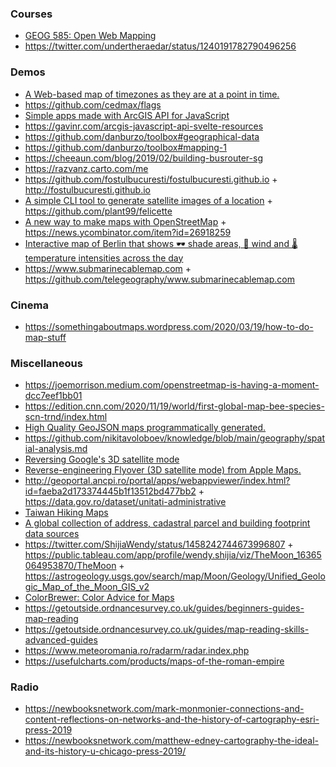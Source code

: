 ### Courses

- [GEOG 585: Open Web Mapping](https://www.e-education.psu.edu/geog585/node/508)
- https://twitter.com/undertheraedar/status/1240191782790496256

### Demos

- [A Web-based map of timezones as they are at a point in time. ](https://github.com/dbaron/timezone-map)
- https://github.com/cedmax/flags
- [Simple apps made with ArcGIS API for JavaScript](https://github.com/RalucaNicola/JSAPI_demos)
- https://gavinr.com/arcgis-javascript-api-svelte-resources
- https://github.com/danburzo/toolbox#geographical-data
- https://github.com/danburzo/toolbox#mapping-1
- https://cheeaun.com/blog/2019/02/building-busrouter-sg
- https://razvanz.carto.com/me
- https://github.com/fostulbucuresti/fostulbucuresti.github.io + http://fostulbucuresti.github.io
- [A simple CLI tool to generate satellite images of a location](https://news.ycombinator.com/item?id=23948672) + https://github.com/plant99/felicette
- [A new way to make maps with OpenStreetMap](https://protomaps.com/blog/new-way-to-make-maps) + https://news.ycombinator.com/item?id=26918259
- [Interactive map of Berlin that shows 🕶 shade areas, 💨 wind and 🌡 temperature intensities across the day](https://github.com/technologiestiftung/erfrischungskarte-frontend)
- https://www.submarinecablemap.com + https://github.com/telegeography/www.submarinecablemap.com

### Cinema

- https://somethingaboutmaps.wordpress.com/2020/03/19/how-to-do-map-stuff

### Miscellaneous

- https://joemorrison.medium.com/openstreetmap-is-having-a-moment-dcc7eef1bb01
- https://edition.cnn.com/2020/11/19/world/first-global-map-bee-species-scn-trnd/index.html
- [High Quality GeoJSON maps programmatically generated.](https://github.com/simonepri/geo-maps)
- https://github.com/nikitavoloboev/knowledge/blob/main/geography/spatial-analysis.md
- [Reversing Google's 3D satellite mode](https://github.com/retroplasma/earth-reverse-engineering)
- [Reverse-engineering Flyover (3D satellite mode) from Apple Maps.](https://github.com/retroplasma/flyover-reverse-engineering)
- http://geoportal.ancpi.ro/portal/apps/webappviewer/index.html?id=faeba2d173374445b1f13512bd477bb2 + https://data.gov.ro/dataset/unitati-administrative
- [Taiwan Hiking Maps](https://github.com/alpha-rudy/taiwan-topo)
- [A global collection of address, cadastral parcel and building footprint data sources](https://github.com/openaddresses/openaddresses)
- https://twitter.com/ShijiaWendy/status/1458242744673996807 + https://public.tableau.com/app/profile/wendy.shijia/viz/TheMoon_16365064953870/TheMoon + https://astrogeology.usgs.gov/search/map/Moon/Geology/Unified_Geologic_Map_of_the_Moon_GIS_v2
- [ColorBrewer: Color Advice for Maps](https://github.com/axismaps/colorbrewer)
- https://getoutside.ordnancesurvey.co.uk/guides/beginners-guides-map-reading
- https://getoutside.ordnancesurvey.co.uk/guides/map-reading-skills-advanced-guides
- https://www.meteoromania.ro/radarm/radar.index.php
- https://usefulcharts.com/products/maps-of-the-roman-empire

### Radio

- https://newbooksnetwork.com/mark-monmonier-connections-and-content-reflections-on-networks-and-the-history-of-cartography-esri-press-2019
- https://newbooksnetwork.com/matthew-edney-cartography-the-ideal-and-its-history-u-chicago-press-2019/
